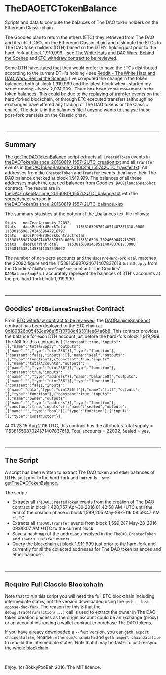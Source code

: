 # TheDAOETCTokenBalance
Scripts and data to compute the balances of The DAO token holders on the Ethereum Classic chain

The Goodies plan to return the ethers (ETC) they retrieved from The DAO and it's child DAOs on the Ethereum Classic chain and distribute the ETCs to The DAO token holders (DTH) based on the DTH's holding just prior to the hard-fork at block 1,919,999 - see [The White Hats and DAO Wars: Behind the Scenes](https://blog.bity.com/2016/08/13/the-white-hats-and-dao-wars-behind-the-scenes/) and [ETC withdraw contract to be reviewed](https://www.reddit.com/r/ethereum/comments/4yhz8h/etc_withdraw_contract_to_be_reviewed/).

Some DTH have stated that they would prefer to have the ETCs distributed according to the current DTH's holding - see [Reddit - The White Hats and DAO Wars: Behind the Scenes](https://www.reddit.com/r/ethereum/comments/4xlxd3/the_white_hats_and_dao_wars_behind_the_scenes/). I've computed the change in the token balances both at block 1,919,999 and the latest block when I started my script running - block 2,074,689 . There has been some movement in the token balances. This could be due to the replaying of transfer events on the hard-forked blockchain, or through ETC executed transfers (although no exchanges have offered any trading of The DAO tokens on the Classic chain). The data is in the balances file if anyone wants to analyse these post-fork transfers on the Classic chain.

<br />

---

## Summary
The [getTheDAOTokenBalance](https://github.com/bokkypoobah/TheDAOETCTokenBalance/blob/master/getTheDAOTokenBalance) script extracts all `CreatedToken` events in [theDAOTokenBalance_20160819_155742UTC_creation.txt](https://github.com/bokkypoobah/TheDAOETCTokenBalance/blob/master/theDAOTokenBalance_20160819_155742UTC_creation.txt) and all `Transfer` events in [theDAOTokenBalance_20160819_155742UTC_transfer.txt](https://github.com/bokkypoobah/TheDAOETCTokenBalance/blob/master/theDAOTokenBalance_20160819_155742UTC_transfer.txt). All addresses from the `CreatedToken` and `Transfer` events then have their The DAO balance checked at block 1,919,999. The balances of all these addresses match the queried balances from Goodies' `DAOBalanceSnapShot` contract. The results are in [theDAOTokenBalance_20160819_155742UTC_balance.txt](https://github.com/bokkypoobah/TheDAOETCTokenBalance/blob/master/theDAOTokenBalance_20160819_155742UTC_balance.txt) with the spreadsheet version in [theDAOTokenBalance_20160819_155742UTC_balance.xlsx](https://github.com/bokkypoobah/TheDAOETCTokenBalance/blob/master/theDAOTokenBalance_20160819_155742UTC_balance.xlsx). 

The summary statistics at the bottom of the _balances text file follows:

    Stats	nonZeroAccounts	22092
    Stats	daosPreHardForkTotal	11538165987024671407837618.0000	1153816598.7024669647216797
    Stats	daosPreHardForkContractTotal	11538165987024671407837618.0000	1153816598.7024669647216797
    Stats	daosCurrentTotal	11538165381458511407837618.0000	1153816538.1458511352539062


The number of non-zero accounts and the `daosPreHardForkTotal` matches the 22092 figure and the 11538165987024671407837618 `totalSupply` from the Goodies' `DAOBalanceSnapShot` contract. The Goodies' `DAOBalanceSnapShot` accurately represent the balances of DTH's accounts at the pre-hard-fork block 1,919,999. 

<br />

---

## Goodies' `DAOBalanceSnapShot` Contract
From [ETC withdraw contract to be reviewed](https://www.reddit.com/r/ethereum/comments/4yhz8h/etc_withdraw_contract_to_be_reviewed/), the [DAOBalanceSnapShot](https://github.com/BitySA/whetcwithdraw/blob/master/daobalance/dao_balance_snapshot.sol) contract has been deployed to the ETC chain at [0x180826b05452ce96e157f0708c43381fee64a6b8](http://unforked.info/addr/0x180826b05452ce96e157f0708c43381fee64a6b8). This contract provides the balance for each DTH account just before the hard-fork block 1,919,999. The ABI for this contract is `[{"constant":true,"inputs":[],"name":"totalSupply","outputs":[{"name":"","type":"uint256"}],"type":"function"},{"constant":false,"inputs":[],"name":"seal","outputs":[],"type":"function"},{"constant":true,"inputs":[],"name":"totalAccounts","outputs":[{"name":"","type":"uint256"}],"type":"function"},{"constant":true,"inputs":[{"name":"","type":"address"}],"name":"balanceOf","outputs":[{"name":"","type":"uint256"}],"type":"function"},{"constant":false,"inputs":[{"name":"data","type":"uint256[]"}],"name":"fill","outputs":[],"type":"function"},{"constant":true,"inputs":[],"name":"owner","outputs":[{"name":"","type":"address"}],"type":"function"},{"constant":true,"inputs":[],"name":"sealed","outputs":[{"name":"","type":"bool"}],"type":"function"},{"inputs":[],"type":"constructor"}]`. 

At 01:23 15 Aug 2016 UTC, this contract has the attributes Total supply = 11538165987024671407837618, Total accounts = 22092, Sealed = yes. 

<br />

---

## The Script
A script has been written to extract The DAO token and ether balances of DTHs just prior to the hard-fork and currently - see [getTheDAOTokenBalance](https://github.com/bokkypoobah/TheDAOETCTokenBalance/blob/master/getTheDAOTokenBalance). 

The script:
* Extracts all `TheDAO.CreatedToken` events from the creation of The DAO contract in block 1,428,757 Apr-30-2016 01:42:58 AM +UTC until the end of the creation phase in block 1,599,205 May-28-2016 08:59:47 AM +UTC
* Extracts all `TheDAO.Transfer` events from block 1,599,207 May-28-2016 09:00:07 AM +UTC to the current block
* Save a hashmap of the addresses involved in the `TheDAO.CreatedToken` and `TheDAO.Transfer` events
* Query the blockchain at block 1,919,999 just prior to the hard-fork and currently for all the collected addresses for The DAO token balances and ether balances.

<br />

---

## Require Full Classic Blockchain
Note that to run this script you will need the full ETC blockchain including intermediate states, not the version downloaded using the `geth --fast --oppose-dao-fork`. The reason for this is that the `debug.traceTransaction(...)` call is used to extract the owner in The DAO token creation process as the origin account could be an exchange (proxy) or an account instructing a wallet contract to purchase The DAO tokens.

If you have already downloaded a `--fast` version, you can `geth export chaindatafile`, rename `.ethereum/chaindata` and `geth import chaindatafile` to rebuild the intermediate states. Note that it may be faster to just re-sync the whole blockchain.

<br />

Enjoy. (c) BokkyPooBah 2016. The MIT licence.
